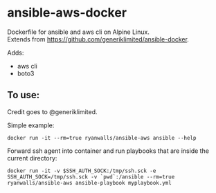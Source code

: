 # ansible-aws-docker
Dockerfile for ansible and aws cli on Alpine Linux.  
Extends from https://github.com/generiklimited/ansible-docker.  

Adds:
* aws cli
* boto3

## To use:

Credit goes to @generiklimited.

Simple example:
```
docker run -it --rm=true ryanwalls/ansible-aws ansible --help
```

Forward ssh agent into container and run playbooks that are inside the current directory:

```
docker run -it -v $SSH_AUTH_SOCK:/tmp/ssh.sck -e SSH_AUTH_SOCK=/tmp/ssh.sck -v `pwd`:/ansible --rm=true ryanwalls/ansible-aws ansible-playbook myplaybook.yml
```
